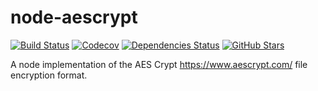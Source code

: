 # node-aescrypt

[![Build Status](https://img.shields.io/travis/judahtanthony/node-aescrypt.svg)](https://travis-ci.org/judahtanthony/node-aescrypt)
[![Codecov](https://img.shields.io/codecov/c/github/judahtanthony/node-aescrypt.svg)](https://codecov.io/gh/judahtanthony/node-aescrypt)
[![Dependencies Status](https://img.shields.io/david/judahtanthony/node-aescrypt.svg)](https://david-dm.org/judahtanthony/node-aescrypt)
[![GitHub Stars](https://img.shields.io/github/stars/judahtanthony/node-aescrypt.svg?style=social&logo=github&label=Stars)](https://github.com/judahtanthony/node-aescrypt)

A node implementation of the AES Crypt <https://www.aescrypt.com/> file encryption format.
